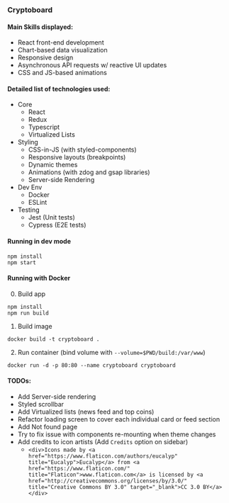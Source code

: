 ### Cryptoboard

#### Main Skills displayed: 
  * React front-end development
  * Chart-based data visualization
  * Responsive design
  * Asynchronous API requests w/ reactive UI updates
  * CSS and JS-based animations

#### Detailed list of technologies used:
* Core
  * React
  * Redux
  * Typescript
  * Virtualized Lists
* Styling
  * CSS-in-JS (with styled-components)
  * Responsive layouts (breakpoints)
  * Dynamic themes
  * Animations (with zdog and gsap libraries)
  * Server-side Rendering
* Dev Env
  * Docker
  * ESLint
* Testing
  * Jest (Unit tests)
  * Cypress (E2E tests)

#### Running in dev mode
```
npm install
npm start
```
#### Running with Docker
0. Build app
```
npm install
npm run build
```
1. Build image
```
docker build -t cryptoboard .
```

2. Run container (bind volume with `--volume=$PWD/build:/var/www`)
```
docker run -d -p 80:80 --name cryptoboard cryptoboard
```

#### TODOs:
* Add Server-side rendering
* Styled scrollbar
* Add Virtualized lists (news feed and top coins)
* Refactor loading screen to cover each individual card or feed section
* Add Not found page
* Try to fix issue with components re-mounting when theme changes
* Add credits to icon artists (Add `Credits` option on sidebar)
  * `<div>Icons made by <a href="https://www.flaticon.com/authors/eucalyp" title="Eucalyp">Eucalyp</a> from <a href="https://www.flaticon.com/"                 title="Flaticon">www.flaticon.com</a> is licensed by <a href="http://creativecommons.org/licenses/by/3.0/"                 title="Creative Commons BY 3.0" target="_blank">CC 3.0 BY</a></div>`
